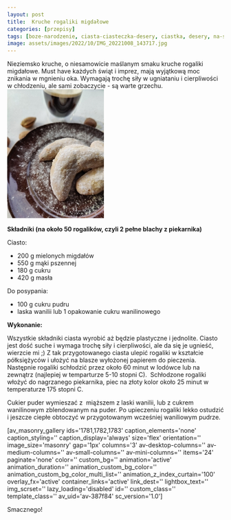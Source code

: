 ```yaml
---
layout: post
title:  Kruche rogaliki migdałowe
categories: [przepisy]
tags: [boze-narodzenie, ciasta-ciasteczka-desery, ciastka, desery, na-slodko, rogaliki]
image: assets/images/2022/10/IMG_20221008_143717.jpg
---
```

Nieziemsko kruche, o niesamowicie maślanym smaku kruche rogaliki migdałowe. Must have każdych świąt i imprez, mają wyjątkową moc znikania w mgnieniu oka. Wymagają trochę siły w ugniataniu i cierpliwości w chłodzeniu, ale sami zobaczycie - są warte grzechu.
![](assets/images/2022/10/IMG_20221008_143819-225x300.jpg)



**Składniki (na około 50 rogalików, czyli 2 pełne blachy z piekarnika)**

Ciasto:
* 200 g mielonych migdałów
* 550 g mąki pszennej
* 180 g cukru
* 420 g masła


Do posypania:
* 100 g cukru pudru
* laska wanilii lub 1 opakowanie cukru wanilinowego


**Wykonanie:**

Wszystkie składniki ciasta wyrobić aż będzie plastyczne i jednolite. Ciasto jest dość suche i wymaga trochę siły i cierpliwości, ale da się je ugnieść, wierzcie mi ;) Z tak przygotowanego ciasta ulepić rogaliki w kształcie półksiężyców i ułożyć na blasze wyłożonej papierem do pieczenia. Następnie rogaliki schłodzić przez około 60 minut w lodówce lub na zewnątrz (najlepiej w temparturze 5-10 stopni C).  Schłodzone rogaliki włożyć do nagrzanego piekarnika, piec na złoty kolor około 25 minut w temperaturze 175 stopni C.

Cukier puder wymieszać z  miąższem z laski wanilii, lub z cukrem wanilinowym zblendowanym na puder. Po upieczeniu rogaliki lekko ostudzić i jeszcze ciepłe obtoczyć w przygotowanym wcześniej waniliowym pudrze.

[av\_masonry\_gallery ids='1781,1782,1783' caption\_elements='none' caption\_styling='' caption\_display='always' size='flex' orientation='' image\_size='masonry' gap='1px' columns='3' av-desktop-columns='' av-medium-columns='' av-small-columns='' av-mini-columns='' items='24' paginate='none' color='' custom\_bg='' animation='active' animation\_duration='' animation\_custom\_bg\_color='' animation\_custom\_bg\_color\_multi\_list='' animation\_z\_index\_curtain='100' overlay\_fx='active' container\_links='active' link\_dest='' lightbox\_text='' img\_scrset='' lazy\_loading='disabled' id='' custom\_class='' template\_class='' av\_uid='av-387f84' sc\_version='1.0']

Smacznego!
    